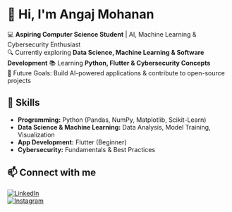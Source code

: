 # 👋 Hi, I'm Angaj Mohanan  

💻 **Aspiring Computer Science Student** | AI, Machine Learning & Cybersecurity Enthusiast  
🔍 Currently exploring **Data Science, Machine Learning & Software Development** 
📚 Learning **Python, Flutter & Cybersecurity Concepts**  
🎯 Future Goals: Build AI-powered applications & contribute to open-source projects  

## 🔧 Skills  
- **Programming:** Python (Pandas, NumPy, Matplotlib, Scikit-Learn)  
- **Data Science & Machine Learning:** Data Analysis, Model Training, Visualization  
- **App Development:** Flutter (Beginner)  
- **Cybersecurity:** Fundamentals & Best Practices  

## 📫 Connect with me  
[![LinkedIn](https://img.shields.io/badge/LinkedIn-Connect-blue?style=for-the-badge&logo=linkedin)](https://www.linkedin.com/in/angaj-mohanan)  
[![Instagram](https://img.shields.io/badge/Instagram-Follow-purple?style=for-the-badge&logo=instagram)](https://www.instagram.com/axngxxj/#)  
